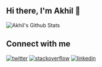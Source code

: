 ## Hi there, I'm Akhil 👋

<img alt="Akhil's Github Stats" src="https://github-readme-stats.vercel.app/api?username=officialakhil&show_icons=true&hide_border=true&count_private=true&theme=radical&hide_rank=true" />

## Connect with me  
[<img src="https://img.shields.io/badge/twitter-%2300acee.svg?&style=for-the-badge&logo=twitter&logoColor=white" alt="twitter" style="margin-bottom: 5px;"/>][twitter]
[<img src="https://img.shields.io/badge/stackoverflow-%23F28032.svg?&style=for-the-badge&logo=stackoverflow&logoColor=white" alt="stackoverflow" style="margin-bottom: 5px;"/>][stackoverflow]
[<img src="https://img.shields.io/badge/linkedin-%231E77B5.svg?&style=for-the-badge&logo=linkedin&logoColor=white" alt="linkedin" style="margin-bottom: 5px;"/>][linkedin]

[twitter]: https://twitter.com/AkhilCodes
[stackoverflow]: https://stackoverflow.com/users/11895049/akhil
[linkedin]: https://www.linkedin.com/in/akhilcodes/
